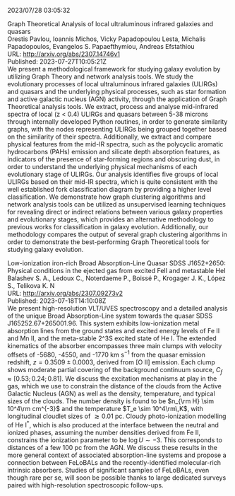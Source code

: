 2023/07/28 03:05:32  

Graph Theoretical Analysis of local ultraluminous infrared galaxies and
  quasars  
Orestis Pavlou, Ioannis Michos, Vicky Papadopoulou Lesta, Michalis Papadopoulos, Evangelos S. Papaefthymiou, Andreas Efstathiou  
URL: http://arxiv.org/abs/2307.14746v1  
Published: 2023-07-27T10:05:21Z  
  We present a methodological framework for studying galaxy evolution by utilizing Graph Theory and network analysis tools. We study the evolutionary processes of local ultraluminous infrared galaxies (ULIRGs) and quasars and the underlying physical processes, such as star formation and active galactic nucleus (AGN) activity, through the application of Graph Theoretical analysis tools. We extract, process and analyse mid-infrared spectra of local (z &lt; 0.4) ULIRGs and quasars between 5-38 microns through internally developed Python routines, in order to generate similarity graphs, with the nodes representing ULIRGs being grouped together based on the similarity of their spectra. Additionally, we extract and compare physical features from the mid-IR spectra, such as the polycyclic aromatic hydrocarbons (PAHs) emission and silicate depth absorption features, as indicators of the presence of star-forming regions and obscuring dust, in order to understand the underlying physical mechanisms of each evolutionary stage of ULIRGs. Our analysis identifies five groups of local ULIRGs based on their mid-IR spectra, which is quite consistent with the well established fork classification diagram by providing a higher level classification. We demonstrate how graph clustering algorithms and network analysis tools can be utilized as unsupervised learning techniques for revealing direct or indirect relations between various galaxy properties and evolutionary stages, which provides an alternative methodology to previous works for classification in galaxy evolution. Additionally, our methodology compares the output of several graph clustering algorithms in order to demonstrate the best-performing Graph Theoretical tools for studying galaxy evolution.   

Low-ionization iron-rich Broad Absorption-Line Quasar SDSS J1652+2650:
  Physical conditions in the ejected gas from excited FeII and metastable HeI  
Balashev S. A., Ledoux C., Noterdaeme P., Boissé P., Krogager J. K., López S., Telikova K. N  
URL: http://arxiv.org/abs/2307.09273v2  
Published: 2023-07-18T14:10:08Z  
  We present high-resolution VLT/UVES spectroscopy and a detailed analysis of the unique Broad Absorption-Line system towards the quasar SDSS J165252.67+265001.96. This system exhibits low-ionization metal absorption lines from the ground states and excited energy levels of Fe II and Mn II, and the meta-stable 2^3S excited state of He I. The extended kinematics of the absorber encompasses three main clumps with velocity offsets of -5680, -4550, and -1770 km s$^{-1}$ from the quasar emission redshift, $z=0.3509\pm0.0003$, derived from [O II] emission. Each clump shows moderate partial covering of the background continuum source, $C_f \approx [0.53; 0.24; 0.81]$. We discuss the excitation mechanisms at play in the gas, which we use to constrain the distance of the clouds from the Active Galactic Nucleus (AGN) as well as the density, temperature, and typical sizes of the clouds. The number density is found to be $n_{\rm H} \sim 10^4\rm cm^{-3}$ and the temperature $T_e \sim 10^4\rm\,K$, with longitudinal cloudlet sizes of $\gtrsim0.01$ pc. Cloudy photo-ionization modelling of He I$^{*}$, which is also produced at the interface between the neutral and ionized phases, assuming the number densities derived from Fe II, constrains the ionization parameter to be $\log U \sim -3$. This corresponds to distances of a few 100 pc from the AGN. We discuss these results in the more general context of associated absorption-line systems and propose a connection between FeLoBALs and the recently-identified molecular-rich intrinsic absorbers. Studies of significant samples of FeLoBALs, even though rare per se, will soon be possible thanks to large dedicated surveys paired with high-resolution spectroscopic follow-ups.   

